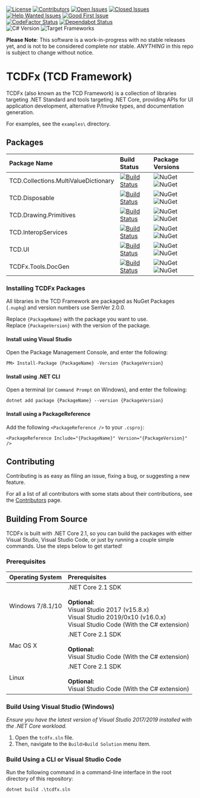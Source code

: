 [![License](https://badgen.net/badge/license/MIT/blue)](https://github.com/tom-corwin/LibUISharp/blob/master/LICENSE.md)
[![Contributors](https://badgen.net/github/contributors/tacdevel/tcdfx)](https://github.com/tacdevel/tcdfxx/graphs/contributors)
[![Open Issues](https://badgen.net/github/open-issues/tacdevel/tcdfx/)](https://github.com/tacdevel/tcdfx/issues?&q=is%3Aissue+is%3Aopen)
[![Closed Issues](https://badgen.net/github/closed-issues/tacdevel/tcdfx/)](https://github.com/tacdevel/tcdfx/issues?&q=is%3Aissue+is%3Aclosed)
[![Help Wanted Issues](https://badgen.net/github/label-issues/tacdevel/tcdfx/help%20wanted/open)](https://github.com/tacdevel/tcdfx/issues?q=is%3Aissue+is%3Aopen+label%3A%22help+wanted%22)
[![Good First Issue](https://badgen.net/github/label-issues/tacdevel/tcdfx/good%20first%20issue/open)](https://github.com/tacdevel/tcdfx/issues?q=is%3Aissue+is%3Aopen+label%3A%22good+first+issue%22)  
[![CodeFactor Status](https://www.codefactor.io/repository/github/tacdevel/tcdfx/badge)](https://www.codefactor.io/repository/github/tacdevel/tcdfx)
[![Dependabot Status](https://api.dependabot.com/badges/status?host=github&repo=tacdevel/tcdfx)](https://dependabot.com)  
![C# Version](https://badgen.net/badge/C%23/7.3/green)
![Target Frameworks](https://badgen.net/badge/framework/netstandard2.0/purple)

**Please Note**: This software is a work-in-progress with no stable releases yet, and is not to be
considered complete nor stable. *ANYTHING* in this repo is subject to change without notice.

# TCDFx (TCD Framework)

TCDFx (also known as the TCD Framework) is a collection of libraries targeting .NET Standard and
tools targeting .NET Core, providing APIs for UI application development, alternative P/Invoke
types, and documentation generation.

For examples, see the `examples\` directory.

## Packages

| Package Name                         | Build Status | Package Versions |
| :----------------------------------- | :----------- | :--------------- |
| TCD.Collections.MultiValueDictionary | [![Build Status](https://dev.azure.com/tacdevel/tcdfx/_apis/build/status/source/TCD.Collections.MultiValueDictionary)](https://dev.azure.com/tacdevel/tcdfx/_build/latest?definitionId=10) | ![NuGet](https://badgen.net/nuget/v/TCD.Collections.MultiValueDictionary/pre) ![NuGet](https://badgen.net/nuget/v/TCD.Collections.MultiValueDictionary) |
| TCD.Disposable                       | [![Build Status](https://dev.azure.com/tacdevel/tcdfx/_apis/build/status/source/TCD.Disposable)](https://dev.azure.com/tacdevel/tcdfx/_build/latest?definitionId=11) | ![NuGet](https://badgen.net/nuget/v/TCD.Disposable/pre) ![NuGet](https://badgen.net/nuget/v/TCD.Disposable) |
| TCD.Drawing.Primitives               | [![Build Status](https://dev.azure.com/tacdevel/tcdfx/_apis/build/status/source/TCD.Drawing.Primitives)](https://dev.azure.com/tacdevel/tcdfx/_build/latest?definitionId=12) | ![NuGet](https://badgen.net/nuget/v/TCD.Drawing.Primitives/pre) ![NuGet](https://badgen.net/nuget/v/TCD.Drawing.Primitives) |
| TCD.InteropServices                  | [![Build Status](https://dev.azure.com/tacdevel/tcdfx/_apis/build/status/source/TCD.InteropServices)](https://dev.azure.com/tacdevel/tcdfx/_build/latest?definitionId=13) | ![NuGet](https://badgen.net/nuget/v/TCD.InteropServices/pre) ![NuGet](https://badgen.net/nuget/v/TCD.InteropServices) |
| TCD.UI                               | [![Build Status](https://dev.azure.com/tacdevel/tcdfx/_apis/build/status/source/TCD.UI)](https://dev.azure.com/tacdevel/tcdfx/_build/latest?definitionId=14) | ![NuGet](https://badgen.net/nuget/v/TCD.UI/pre) ![NuGet](https://badgen.net/nuget/v/TCD.UI) |
| TCDFx.Tools.DocGen                   | [![Build Status](https://dev.azure.com/tacdevel/tcdfx/_apis/build/status/tools/TCDFx.Tools.DocGen)](https://dev.azure.com/tacdevel/tcdfx/_build/latest?definitionId=15) | ![NuGet](https://badgen.net/nuget/v/TCDFx.Tools.DocGen/pre) ![NuGet](https://badgen.net/nuget/v/TCDFx.Tools.DocGen) |

### Installing TCDFx Packages

All libraries in the TCD Framework are packaged as NuGet Packages (`.nupkg`) and version numbers
use SemVer 2.0.0.

Replace `{PackageName}` with the package you want to use.  
Replace `{PackageVersion}` with the version of the package.

#### Install using Visual Studio

Open the Package Management Console, and enter the following:

```
PM> Install-Package {PackageName} -Version {PackageVersion}
```

#### Install using .NET CLI

Open a terminal (or `Command Prompt` on Windows), and enter the following:

```
dotnet add package {PackageName} --version {PackageVersion}
```

#### Install using a PackageReference

Add the following `<PackageReference />` to your `.csproj`:

```
<PackageReference Include="{PackageName}" Version="{PackageVersion}" />
```

## Contributing

Contributing is as easy as filing an issue, fixing a bug, or suggesting a new feature.

For all a list of all contributors with some stats about their contributions, see the
[Contributors](https://github.com/tacdevel/tcdfx/graphs/contributors) page.

## Building From Source

TCDFx is built with .NET Core 2.1, so you can build the packages with either Visual Studio, Visual
Studio Code, or just by running a couple simple commands. Use the steps below to get started!

### Prerequisites

| Operating System | Prerequisites |
| :--------------- | :------------ |
| Windows 7/8.1/10 | .NET Core 2.1 SDK<br/><br/>**Optional:**<br/>Visual Studio 2017 (v15.8.x)<br/>Visual Studio 2019/0x10 (v16.0.x)<br/>Visual Studio Code (With the C# extension) |
| Mac OS X         | .NET Core 2.1 SDK<br/><br/>**Optional:**<br/>Visual Studio Code (With the C# extension) |
| Linux            | .NET Core 2.1 SDK<br/><br/>**Optional:**<br/>Visual Studio Code (With the C# extension) |

### Build Using Visual Studio (Windows)

*Ensure you have the latest version of Visual Studio 2017/2019 installed with the .NET Core workload.*

1. Open the `tcdfx.sln` file.
2. Then, navigate to the `Build>Build Solution` menu item.

### Build Using a CLI or Visual Studio Code

Run the following command in a command-line interface in the root directory of this repository:

```
dotnet build .\tcdfx.sln
```
